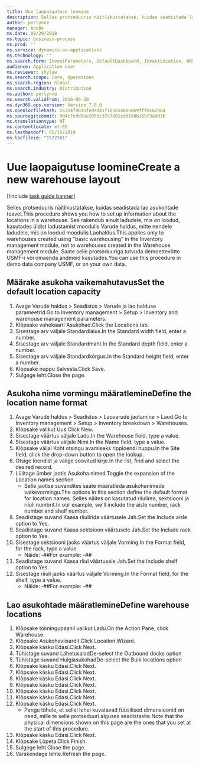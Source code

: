 ```yaml
---
title: Uue laopaigutuse loomine
description: Selles protseduuris näitlikustatakse, kuidas seadistada lao asukohtade teavet.
author: perlynne
manager: AnnBe
ms.date: 08/29/2018
ms.topic: business-process
ms.prod: ''
ms.service: dynamics-ax-applications
ms.technology: ''
ms.search.form: InventParameters, DefaultDashboard, InventLocation, WMSLocationWizard
audience: Application User
ms.reviewer: shylaw
ms.search.scope: Core, Operations
ms.search.region: Global
ms.search.industry: Distribution
ms.author: perlynne
ms.search.validFrom: 2016-06-30
ms.dyn365.ops.version: Version 7.0.0
ms.openlocfilehash: 26314f9015feded41f105814b85069fff0c62964
ms.sourcegitcommit: 9d4c7edd0ae2053c37c7d81cdd180b16bf3a9d3b
ms.translationtype: HT
ms.contentlocale: et-EE
ms.lasthandoff: 05/15/2019
ms.locfileid: "1572761"
---
```

# <a name="create-a-new-warehouse-layout"></a><span data-ttu-id="40756-103">Uue laopaigutuse loomine</span><span class="sxs-lookup"><span data-stu-id="40756-103">Create a new warehouse layout</span></span>

[!include [task guide banner](../../includes/task-guide-banner.md)]

<span data-ttu-id="40756-104">Selles protseduuris näitlikustatakse, kuidas seadistada lao asukohtade teavet.</span><span class="sxs-lookup"><span data-stu-id="40756-104">This procedure shows you how to set up information about the locations in a warehouse.</span></span> <span data-ttu-id="40756-105">See rakendub ainult ladudele, mis on loodud, kasutades üldist ladustamist moodulis Varude haldus, mitte nendele ladudele, mis on loodud moodulis Laohaldus.</span><span class="sxs-lookup"><span data-stu-id="40756-105">This applies only to warehouses created using "basic warehousing" in the Inventory management module, not to warehouses created in the Warehouse management module.</span></span> <span data-ttu-id="40756-106">Saate selle protseduuriga tutvuda demoettevõtte USMF-i või omaenda andmeid kasutades.</span><span class="sxs-lookup"><span data-stu-id="40756-106">You can use this procedure in demo data company USMF, or on your own data.</span></span>


## <a name="set-the-default-location-capacity"></a><span data-ttu-id="40756-107">Määrake asukoha vaikemahutavus</span><span class="sxs-lookup"><span data-stu-id="40756-107">Set the default location capacity</span></span>
1. <span data-ttu-id="40756-108">Avage Varude haldus > Seadistus > Varude ja lao halduse parameetrid.</span><span class="sxs-lookup"><span data-stu-id="40756-108">Go to Inventory management > Setup > Inventory and warehouse management parameters.</span></span>
2. <span data-ttu-id="40756-109">Klõpsake vahekaarti Asukohad.</span><span class="sxs-lookup"><span data-stu-id="40756-109">Click the Locations tab.</span></span>
3. <span data-ttu-id="40756-110">Sisestage arv väljale Standardlaius.</span><span class="sxs-lookup"><span data-stu-id="40756-110">In the Standard width field, enter a number.</span></span>
4. <span data-ttu-id="40756-111">Sisestage arv väljale Standardmaht.</span><span class="sxs-lookup"><span data-stu-id="40756-111">In the Standard depth field, enter a number.</span></span>
5. <span data-ttu-id="40756-112">Sisestage arv väljale Standardkõrgus.</span><span class="sxs-lookup"><span data-stu-id="40756-112">In the Standard height field, enter a number.</span></span>
6. <span data-ttu-id="40756-113">Klõpsake nuppu Salvesta.</span><span class="sxs-lookup"><span data-stu-id="40756-113">Click Save.</span></span>
7. <span data-ttu-id="40756-114">Sulgege leht.</span><span class="sxs-lookup"><span data-stu-id="40756-114">Close the page.</span></span>

## <a name="define-the-location-name-format"></a><span data-ttu-id="40756-115">Asukoha nime vormingu määratlemine</span><span class="sxs-lookup"><span data-stu-id="40756-115">Define the location name format</span></span>
1. <span data-ttu-id="40756-116">Avage Varude haldus > Seadistus > Laovarude jaotamine > Laod.</span><span class="sxs-lookup"><span data-stu-id="40756-116">Go to Inventory management > Setup > Inventory breakdown > Warehouses.</span></span>
2. <span data-ttu-id="40756-117">Klõpsake valikut Uus.</span><span class="sxs-lookup"><span data-stu-id="40756-117">Click New.</span></span>
3. <span data-ttu-id="40756-118">Sisestage väärtus väljale Ladu.</span><span class="sxs-lookup"><span data-stu-id="40756-118">In the Warehouse field, type a value.</span></span>
4. <span data-ttu-id="40756-119">Sisestage väärtus väljale Nimi.</span><span class="sxs-lookup"><span data-stu-id="40756-119">In the Name field, type a value.</span></span>
5. <span data-ttu-id="40756-120">Klõpsake väljal Koht otsingu avamiseks ripploendi nuppu.</span><span class="sxs-lookup"><span data-stu-id="40756-120">In the Site field, click the drop-down button to open the lookup.</span></span>
6. <span data-ttu-id="40756-121">Otsige loendist ja valige soovitud kirje.</span><span class="sxs-lookup"><span data-stu-id="40756-121">In the list, find and select the desired record.</span></span>
7. <span data-ttu-id="40756-122">Lülitage ümber jaotis Asukoha nimed.</span><span class="sxs-lookup"><span data-stu-id="40756-122">Toggle the expansion of the Location names section.</span></span>
    * <span data-ttu-id="40756-123">Selle jaotise suvandites saate määratleda asukohanimede vaikevormingu.</span><span class="sxs-lookup"><span data-stu-id="40756-123">The options in this section define the default format for location names.</span></span> <span data-ttu-id="40756-124">Selles näites on kasutatud riiulirea, sektsiooni ja riiuli numbrit.</span><span class="sxs-lookup"><span data-stu-id="40756-124">In our example, we'll include the aisle number, rack number and shelf number.</span></span>  
8. <span data-ttu-id="40756-125">Seadistage suvand Kaasa riiulirida väärtusele Jah.</span><span class="sxs-lookup"><span data-stu-id="40756-125">Set the Include aisle option to Yes.</span></span>
9. <span data-ttu-id="40756-126">Seadistage suvand Kaasa sektsioon väärtusele Jah.</span><span class="sxs-lookup"><span data-stu-id="40756-126">Set the Include rack option to Yes.</span></span> 
10. <span data-ttu-id="40756-127">Sisestage sektsiooni jaoks väärtus väljale Vorming.</span><span class="sxs-lookup"><span data-stu-id="40756-127">In the Format field, for the rack, type a value.</span></span>
    * <span data-ttu-id="40756-128">Näide: ‑##</span><span class="sxs-lookup"><span data-stu-id="40756-128">For example: -##</span></span>  
11. <span data-ttu-id="40756-129">Seadistage suvand Kaasa riiul väärtusele Jah.</span><span class="sxs-lookup"><span data-stu-id="40756-129">Set the Include shelf option to Yes.</span></span>
12. <span data-ttu-id="40756-130">Sisestage riiuli jaoks väärtus väljale Vorming.</span><span class="sxs-lookup"><span data-stu-id="40756-130">In the Format field, for the shelf, type a value.</span></span>
    * <span data-ttu-id="40756-131">Näide: ‑##</span><span class="sxs-lookup"><span data-stu-id="40756-131">For example: -##</span></span>  

## <a name="define-warehouse-locations"></a><span data-ttu-id="40756-132">Lao asukohtade määratlemine</span><span class="sxs-lookup"><span data-stu-id="40756-132">Define warehouse locations</span></span>
1. <span data-ttu-id="40756-133">Klõpsake toimingupaanil valikut Ladu.</span><span class="sxs-lookup"><span data-stu-id="40756-133">On the Action Pane, click Warehouse.</span></span>
2. <span data-ttu-id="40756-134">Klõpsake Asukohaviisardit.</span><span class="sxs-lookup"><span data-stu-id="40756-134">Click Location Wizard.</span></span>
3. <span data-ttu-id="40756-135">Klõpsake käsku Edasi.</span><span class="sxs-lookup"><span data-stu-id="40756-135">Click Next.</span></span>
4. <span data-ttu-id="40756-136">Tühistage suvand Lähetusalad</span><span class="sxs-lookup"><span data-stu-id="40756-136">De-select the Outbound docks option</span></span>
5. <span data-ttu-id="40756-137">Tühistage suvand Hulgiasukohad</span><span class="sxs-lookup"><span data-stu-id="40756-137">De-select the Bulk locations option</span></span>
6. <span data-ttu-id="40756-138">Klõpsake käsku Edasi.</span><span class="sxs-lookup"><span data-stu-id="40756-138">Click Next.</span></span>
7. <span data-ttu-id="40756-139">Klõpsake käsku Edasi.</span><span class="sxs-lookup"><span data-stu-id="40756-139">Click Next.</span></span>
8. <span data-ttu-id="40756-140">Klõpsake käsku Edasi.</span><span class="sxs-lookup"><span data-stu-id="40756-140">Click Next.</span></span>
9. <span data-ttu-id="40756-141">Klõpsake käsku Edasi.</span><span class="sxs-lookup"><span data-stu-id="40756-141">Click Next.</span></span>
10. <span data-ttu-id="40756-142">Klõpsake käsku Edasi.</span><span class="sxs-lookup"><span data-stu-id="40756-142">Click Next.</span></span>
11. <span data-ttu-id="40756-143">Klõpsake käsku Edasi.</span><span class="sxs-lookup"><span data-stu-id="40756-143">Click Next.</span></span>
12. <span data-ttu-id="40756-144">Klõpsake käsku Edasi.</span><span class="sxs-lookup"><span data-stu-id="40756-144">Click Next.</span></span>
    * <span data-ttu-id="40756-145">Pange tähele, et sellel lehel kuvatavad füüsilised dimensioonid on need, mille te selle protseduuri alguses seadistasite.</span><span class="sxs-lookup"><span data-stu-id="40756-145">Note that the physical dimensions shown on this page are the ones that you set at the start of this procedure.</span></span>  
13. <span data-ttu-id="40756-146">Klõpsake käsku Edasi.</span><span class="sxs-lookup"><span data-stu-id="40756-146">Click Next.</span></span>
14. <span data-ttu-id="40756-147">Klõpsake Lõpeta.</span><span class="sxs-lookup"><span data-stu-id="40756-147">Click Finish.</span></span>
15. <span data-ttu-id="40756-148">Sulgege leht.</span><span class="sxs-lookup"><span data-stu-id="40756-148">Close the page.</span></span>
16. <span data-ttu-id="40756-149">Värskendage lehte.</span><span class="sxs-lookup"><span data-stu-id="40756-149">Refresh the page.</span></span>

